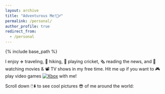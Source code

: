 ```yaml
---
layout: archive
title: "Adventurous Me!🤸‍♂️"
permalink: /personal/
author_profile: true
redirect_from:
  - /personal
---
```


{% include base_path %}

I enjoy ✈️ traveling, 🥾 hiking, 🏏 playing cricket, 🗞️ reading the news, and 🍿 watching movies & 📽️ TV shows in my free time. Hit me up if you want to 🎮 play video games <a href="https://emoji.gg/emoji/3139_Xbox"><img src="https://cdn3.emoji.gg/emojis/3139_Xbox.png" width="15px" height="15px" alt="Xbox"></a> with me!  

Scroll down 🖱️⬇️ to see cool pictures 😎 of me around the world:

<div class="container">
  <img src="/images/WhatsApp Image 2024-05-26 at 19.32.02_180d4cf9.jpg" class="image">
  <img src="/images/WhatsApp Image 2024-05-26 at 19.32.03_2896198e.jpg" class="image">
  <img src="/images/nick.jpg" class="image">
  <img src="/images/WhatsApp Image 2024-05-26 at 19.32.02_bf5bccb7.jpg" class="image">
  <img src="/images/chiara.jpg" class="image">
  <img src="/images/WhatsApp Image 2024-05-26 at 19.32.03_5ea38d29.jpg" class="image">
  <img src="/images/grouppic.jpg" class="image">
  <img src="/images/WhatsApp Image 2024-05-26 at 19.32.03_cd38722a.jpg" class="image">
  <img src="/images/WhatsApp Image 2024-05-26 at 19.32.03_21151693.jpg" class="image">
</div>
<style>
  .container {
    width: 100%;
    max-width: 800px;
    margin: 20px auto;
    overflow: hidden;
  }
  .image {
    width: 100%;
    height: 100%;
    margin: 20px 0;
    opacity: 0;
    transform: translateX(-50px);
    transition: opacity 0.8s ease-out, transform 0.8s ease-out;
  }
  .image.show {
    opacity: 1;
    transform: translateX(0);
  }
</style>
<script>
  document.addEventListener("DOMContentLoaded", function() {
    const images = document.querySelectorAll('.image');
    const observer = new IntersectionObserver(entries => {
      entries.forEach(entry => {
        if (entry.isIntersecting) {
          entry.target.classList.add('show');
        } else {
          entry.target.classList.remove('show');
        }
      });
    });
    images.forEach(image => {
      observer.observe(image);
    });
  });
</script>

